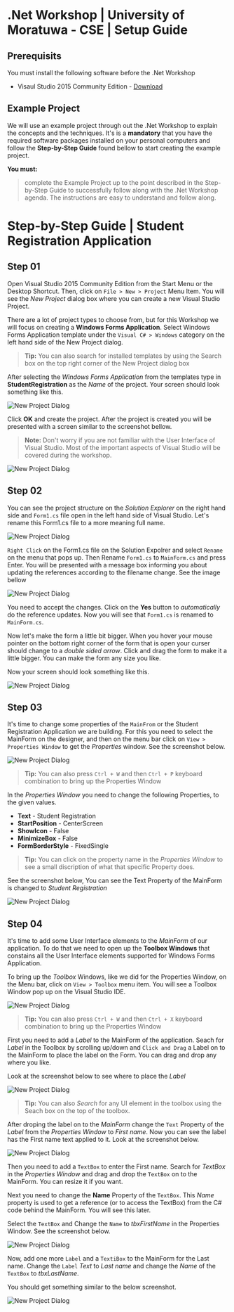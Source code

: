 # .Net Workshop | University of Moratuwa - CSE | Setup Guide

## Prerequisits
You must install the following software before the .Net Workshop
* Visaul Studio 2015 Community Edition - [Download](https://www.microsoft.com/en-us/download/details.aspx?id=48146)


## Example Project

We will use an example project through out the .Net Workshop to explain the concepts and the techniques. It's is a **mandatory** that you have the required software packages installed on your personal computers and follow the **Step-by-Step Guide** found bellow to start creating the example project. 

**You must:**
> complete the Example Project up to the point described in the Step-by-Step Guide to successfully follow along with the .Net Workshop agenda.
> The instructions are easy to understand and follow along.


# Step-by-Step Guide | Student Registration Application

## Step 01

Open Visual Studio 2015 Community Edition from the Start Menu or the Desktop Shortcut. Then, click on `File > New > Project` Menu Item. You will see the *New Project* dialog box where you can create a new Visual Studio Project.

There are a lot of project types to choose from, but for this Workshop we will focus on creating a **Windows Forms Application**. Select Windows Forms Application template under the `Visual C# > Windows` category on the left hand side of the New Project dialog.

>**Tip:**
> You can also search for installed templates by using the Search box on the top right corner of the New Project dialog box

After selecting the *Windows Forms Application* from the templates type in **StudentRegistration** as the *Name* of the project. Your screen should look something like this.

![New Project Dialog](https://github.com/kasunkv/UoM-CSE-DotNet-Workshop-2017/blob/master/Screenshots/1.png)

Click **OK** and create the project. After the project is created you will be presented with a screen similar to the screenshot bellow.

> **Note:**
> Don't worry if you are not familiar with the User Interface of Visual Studio. Most of the important aspects of Visual Studio will be covered during the workshop.

![New Project Dialog](https://github.com/kasunkv/UoM-CSE-DotNet-Workshop-2017/blob/master/Screenshots/2.png)

## Step 02

You can see the project structure on the *Solution Explorer* on the right hand side and `Form1.cs` file open in the left hand side of Visual Studio. Let's rename this Form1.cs file to a more meaning full name.

![New Project Dialog](https://github.com/kasunkv/UoM-CSE-DotNet-Workshop-2017/blob/master/Screenshots/3.png)

`Right Click` on the Form1.cs file on the Solution Expolrer and select `Rename` on the menu that pops up. Then Rename `Form1.cs` to `MainForm.cs` and press Enter. You will be presented with a message box informing you about updating the references according to the filename change. See the image bellow

![New Project Dialog](https://github.com/kasunkv/UoM-CSE-DotNet-Workshop-2017/blob/master/Screenshots/4.png)

You need to accept the changes. Click on the **Yes** button to *automatically* do the reference updates. Now you will see that `Form1.cs` is renamed to `MainForm.cs`. 

Now let's make the form a little bit bigger. When you hover your mouse pointer on the bottom right corner of the form that is open your curser should change to a *double sided arrow*. Click and drag the form to make it a little bigger. You can make the form any size you like.

Now your screen should look something like this.

![New Project Dialog](https://github.com/kasunkv/UoM-CSE-DotNet-Workshop-2017/blob/master/Screenshots/5.png)


## Step 03

It's time to change some properties of the `MainFrom` or the Student Registration Application we are building. For this you need to select the MainForm on the designer, and then on the menu bar click on `View > Properties Window` to get the *Properties* window. See the screenshot below.

![New Project Dialog](https://github.com/kasunkv/UoM-CSE-DotNet-Workshop-2017/blob/master/Screenshots/6.png)

> **Tip:**
> You can also press `Ctrl + W` and then `Ctrl + P` keyboard combination to bring up the Properties Window

In the *Properties Window* you need to change the following Properties, to the given values.

* **Text** - Student Registration
* **StartPosition** - CenterScreen
* **ShowIcon** - False
* **MinimizeBox** - False
* **FormBorderStyle** - FixedSingle

>**Tip:**
>You can click on the property name in the *Properties Window* to see a small discription of what that specific Property does.

See the screenshot below, You can see the Text Property of the MainForm is changed to *Student Registration*

![New Project Dialog](https://github.com/kasunkv/UoM-CSE-DotNet-Workshop-2017/blob/master/Screenshots/7.png)


## Step 04

It's time to add some User Interface elements to the *MainForm* of our application. To do that we need to open up the **Toolbox Windows** that constains all the User Interface elements supported for Windows Forms Application.

To bring up the *Toolbox* Windows, like we did for the Properties Window, on the Menu bar, click on `View > Toolbox` menu item. You will see a Toolbox Window pop up on the Visual Studio IDE.

![New Project Dialog](https://github.com/kasunkv/UoM-CSE-DotNet-Workshop-2017/blob/master/Screenshots/8.png)

> **Tip:**
> You can also press `Ctrl + W` and then `Ctrl + X` keyboard combination to bring up the Properties Window

First you need to add a *Label* to the MainForm of the application. Seach for *Label* in the Toolbox by scrolling up/down and `Click and Drag` a Label on to the MainForm to place the label on the Form. You can drag and drop any where you like. 

Look at the screenshot below to see where to place the *Label*

![New Project Dialog](https://github.com/kasunkv/UoM-CSE-DotNet-Workshop-2017/blob/master/Screenshots/9.png)

> **Tip:**
> You can also *Search* for any UI element in the toolbox using the Seach box on the top of the toolbox.

After droping the label on to the *MainForm* change the `Text` Property of the *Label* from the *Properties Window* to *First name*. Now you can see the label has the First name text applied to it. Look at the screenshot below.

![New Project Dialog](https://github.com/kasunkv/UoM-CSE-DotNet-Workshop-2017/blob/master/Screenshots/10.png)

Then you need to add a `TextBox` to enter the First name. Search for *TextBox* in the *Properties Window* and drag and drop the `TextBox` on to the MainForm. You can resize it if you want. 

Next you need to change the **Name** Property of the `TextBox`. This *Name* property is used to get a reference (or to access the TextBox) from the C# code behind the MainForm. You will see this later.

Select the `TextBox` and Change the `Name` to *tbxFirstName* in the Properties Window. See the screenshot below.

![New Project Dialog](https://github.com/kasunkv/UoM-CSE-DotNet-Workshop-2017/blob/master/Screenshots/11.png)

Now, add one more `Label` and a `TextiBox` to the MainForm for the Last name. Change the `Label` *Text* to *Last name* and change the *Name* of the `TextBox` to *tbxLastName*. 

You should get something similar to the below screenshot.

![New Project Dialog](https://github.com/kasunkv/UoM-CSE-DotNet-Workshop-2017/blob/master/Screenshots/12.png)